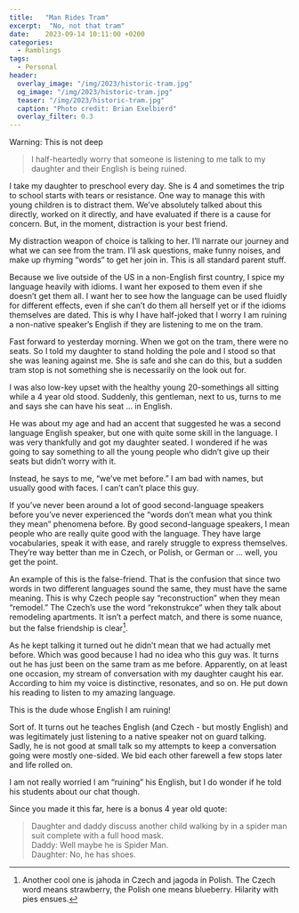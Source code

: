 ```yaml
---
title:   "Man Rides Tram"
excerpt:  "No, not that tram"
date:    2023-09-14 10:11:00 +0200
categories:
  - Ramblings
tags:
  - Personal
header:
  overlay_image: "/img/2023/historic-tram.jpg"
  og_image: "/img/2023/historic-tram.jpg"
  teaser: "/img/2023/historic-tram.jpg"
  caption: "Photo credit: Brian Exelbierd"
  overlay_filter: 0.3
---
```


Warning: This is not deep

> I half-heartedly worry that someone is listening to me talk to my daughter and their English is being ruined.

I take my daughter to preschool every day.  She is 4 and sometimes the trip to school starts with tears or resistance.  One way to manage this with young children is to distract them.  We’ve absolutely talked about this directly, worked on it directly, and have evaluated if there is a cause for concern.  But, in the moment, distraction is your best friend.

My distraction weapon of choice is talking to her.  I’ll narrate our journey and what we can see from the tram.  I’ll ask questions, make funny noises, and make up rhyming “words” to get her join in.  This is all standard parent stuff.  

Because we live outside of the US in a non-English first country, I spice my language heavily with idioms.  I want her exposed to them even if she doesn’t get them all.  I want her to see how the language can be used fluidly for different effects, even if she can’t do them all herself yet or if the idioms themselves are dated.  This is why I have half-joked that I worry I am ruining a non-native speaker’s English if they are listening to me on the tram.

Fast forward to yesterday morning.  When we got on the tram, there were no seats. So I told my daughter to stand holding the pole and I stood so that she was leaning against me.  She is safe and she can do this, but a sudden tram stop is not something she is necessarily on the look out for.

I was also low-key upset with the healthy young 20-somethings all sitting while a 4 year old stood.  Suddenly, this gentleman, next to us, turns to me and says she can have his seat … in English.

He was about my age and had an accent that suggested he was a second language English speaker, but one with quite some skill in the language. I was very thankfully and got my daughter seated.  I wondered if he was going to say something to all the young people who didn’t give up their seats but didn’t worry with it.

Instead, he says to me, “we’ve met before.”  I am bad with names, but usually good with faces.  I can’t can’t place this guy.

If you’ve never been around a lot of good second-language speakers before you’ve never experienced the “words don’t mean what you think they mean” phenomena before.  By good second-language speakers, I mean people who are really quite good with the language.  They have large vocabularies, speak it with ease, and rarely struggle to express themselves.  They’re way better than me in Czech, or Polish, or German or … well, you get the point.

An example of this is the false-friend.  That is the confusion that since two words in two different languages sound the same, they must have the same meaning.  This is why Czech people say “reconstruction” when they mean “remodel.”  The Czech’s use the word “rekonstrukce” when they talk about remodeling apartments.  It isn’t a perfect match, and there is some nuance, but the false friendship is clear[^1].

As he kept talking it turned out he didn’t mean that we had actually met before.  Which was good because I had no idea who this guy was.  It turns out he has just been on the same tram as me before.  Apparently, on at least one occasion, my stream of conversation with my daughter caught his ear.  According to him my voice is distinctive, resonates, and so on.  He put down his reading to listen to my amazing language.

This is the dude whose English I am ruining!

Sort of.  It turns out he teaches English (and Czech - but mostly English) and was legitimately just listening to a native speaker not on guard talking.  Sadly, he is not good at small talk so my attempts to keep a conversation going were mostly one-sided.  We bid each other farewell a few stops later and life rolled on.

I am not really worried I am “ruining” his English, but I do wonder if he told his students about our chat though.

Since you made it this far, here is a bonus 4 year old quote:

> Daughter and daddy discuss another child walking by in a spider man suit complete with a full hood mask.  
> Daddy: Well maybe he is Spider Man.  
> Daughter: No, he has shoes.

[^1]: Another cool one is jahoda in Czech and jagoda in Polish[^2].  The Czech word means strawberry, the Polish one means blueberry.  Hilarity with pies ensues.

[^2]: And yes, many Poles and Czechs are really used to swapping ‘g’ for ‘h’ in words and then rolling on.  People are funny like that.
